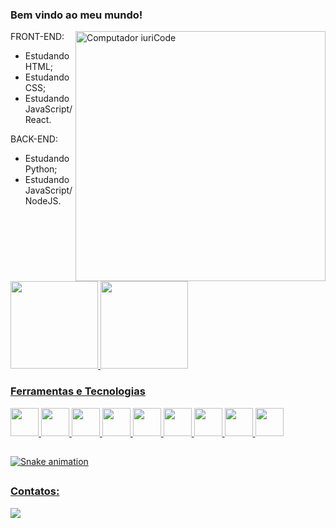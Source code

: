### Bem vindo ao meu mundo!
<img src="https://raw.githubusercontent.com/MicaelliMedeiros/micaellimedeiros/master/image/computer-illustration.png" min-width="400px" max-width="400px" width="400px" align="right" alt="Computador iuriCode">

FRONT-END:
  - Estudando HTML;
  - Estudando CSS;
  - Estudando JavaScript/React.

BACK-END:
  - Estudando Python; 
  - Estudando JavaScript/NodeJS.
  
 ##
 
 
<div>
<a href="https://github.com/Meison-de-Jesus">
<img height="140em" src="https://github-readme-stats.vercel.app/api/top-langs/?username=Meison-de-Jesus&layout=compact&langs_count=7&theme=dracula"/>
<img height="140em" src="https://github-readme-stats.vercel.app/api?username=Meison-de-Jesus&show_icons=true&theme=dracula&include_all_commits=true&count_private=true"/>
</div>

### Ferramentas e Tecnologias

<img src="https://cdn.jsdelivr.net/gh/devicons/devicon/icons/git/git-original.svg" width="45" height="45"/>
<img src="https://cdn.jsdelivr.net/gh/devicons/devicon/icons/linux/linux-original.svg" width="45" height="45"/>
<img src="https://cdn.jsdelivr.net/gh/devicons/devicon/icons/c/c-original.svg" width="45" height="45"/>
<img src="https://cdn.jsdelivr.net/gh/devicons/devicon/icons/html5/html5-original.svg" width="45" height="45"/>
<img src="https://cdn.jsdelivr.net/gh/devicons/devicon/icons/css3/css3-original.svg" width="45" height="45"/>
<img src="https://cdn.jsdelivr.net/gh/devicons/devicon/icons/javascript/javascript-original.svg" width="45" height="45"/>
<img src="https://cdn.jsdelivr.net/gh/devicons/devicon/icons/react/react-original.svg" width="45" height="45"/>
<img src="https://cdn.jsdelivr.net/gh/devicons/devicon/icons/nodejs/nodejs-original.svg" width="45" height="45"/>
<img src="https://cdn.jsdelivr.net/gh/devicons/devicon/icons/python/python-original.svg" width="45" height="45"/>

##

![Snake animation](https://github.com/Meison-de-Jesus/Meison-de-Jesus/blob/output/github-contribution-grid-snake.svg)

##

### Contatos:

<div>
<a href="https://instagram.com/meison_ecb" target="_blank"><img src="https://img.shields.io/badge/-Instagram-%23E4405F?style=for-the-badge&logo=instagram&logoColor=white" target="_blank"></a>  
</div>
